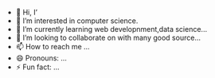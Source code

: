 - 👋 Hi, I’ 
- 👀 I’m interested in computer science.
- 🌱 I’m currently learning web developnment,data science...
- 💞️ I’m looking to collaborate on with many good source...
- 📫 How to reach me ...
- 😄 Pronouns: ...
- ⚡ Fun fact: ...

<!---
h2rshu/h2rshu is a ✨ special ✨ repository because its `README.md` (this file) appears on your GitHub profile.
You can click the Preview link to take a look at your changes.
--->
